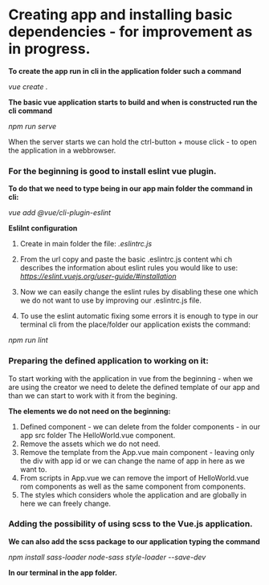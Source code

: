 # Creating app and installing basic dependencies - for improvement as in progress.

**To create the app run in cli in the application folder such a command**

_vue create ._

**The basic vue application starts to build and when is constructed run the cli command**

_npm run serve_

When the server starts we can hold the ctrl-button + mouse click - to open the application in a webbrowser.

### For the beginning is good to install eslint vue plugin.

**To do that we need to type being in our app main folder the command in cli:**

_vue add @vue/cli-plugin-eslint_

**Eslilnt configuration**

1. Create in main folder the file:
_.eslintrc.js_
2. From the url copy and paste the basic .eslintrc.js content whi ch describes the information about eslint rules you would like to use:
_https://eslint.vuejs.org/user-guide/#installation_

3. Now we can easily change the eslint rules by disabling these one which we do not want to use by improving our .eslintrc.js file.

4. To use the eslint automatic fixing some errors it is enough to type in our terminal cli from the place/folder our application exists the command:

_npm run lint_

### Preparing the defined application to working on it:

To start working with the application in vue from the beginning - when we are using the creator we need to delete the defined template of our app and than we can start to work with it from the begining.

**The elements we do not need on the beginning:**
1. Defined component - we can delete from the folder components - in our app src folder The HelloWorld.vue component.
2. Remove the assets which we do not need.
3. Remove the template from the App.vue  main component - leaving only the div with app id or we can change the name of app in here as we want to.
4. From scripts in App.vue we can remove the import of HelloWorld.vue rom components as well as the same component from components.
5. The styles which considers whole the application and are globally in here we can freely  change.

### Adding the possibility of using scss to the Vue.js application.

**We can also add the scss package to our application typing the command**

_npm install sass-loader node-sass style-loader --save-dev_

**In our terminal in the app folder.**